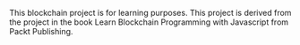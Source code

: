 This blockchain project is for learning purposes. This project is derived from the project in the book Learn Blockchain Programming with Javascript from Packt Publishing.